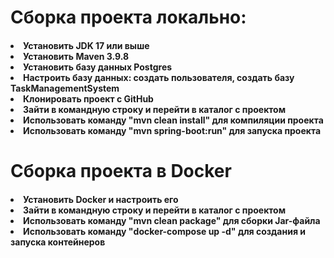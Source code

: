<H1>Сборка проекта локально:</H1>
<H4>
  <lu>
    <li>Установить JDK 17 или выше</li>
    <li>Установить Maven 3.9.8</li>
    <li>Установить базу данных Postgres</li>
    <li>Настроить базу данных: создать пользователя, создать базу TaskManagementSystem</li>
    <li>Клонировать проект с GitHub</li>
    <li>Зайти в командную строку и перейти в каталог с проектом</li>
    <li>Использовать команду "mvn clean install" для компиляции проекта</li>
    <li>Использовать команду "mvn spring-boot:run" для запуска проекта</li>
  </lu>
</H4>
<H1>Сборка проекта в Docker</H1>
<H4>
<lu>
  <li>Установить Docker  и настроить его</li>
  <li>Зайти в командную строку и перейти в каталог с проектом</li>
  <li>Использовать команду "mvn clean package" для сборки Jar-файла</li>
  <li>Использовать команду "docker-compose up -d" для создания и запуска контейнеров</li>
</lu>
</H4>
